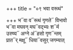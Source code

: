 +++
title = "०९ भवा वरूथं"

+++
भ᳓वा व᳓रूथं गृणते᳓ विभावो  
भ᳓वा मघवन् मघ᳓वद्भ्यः श᳓र्म  
उरुष्य᳓ अग्ने अं᳓हसो गृण᳓न्तम्  
प्रात᳓र् मक्षू᳓ धिया᳓वसुर् जगम्यात्